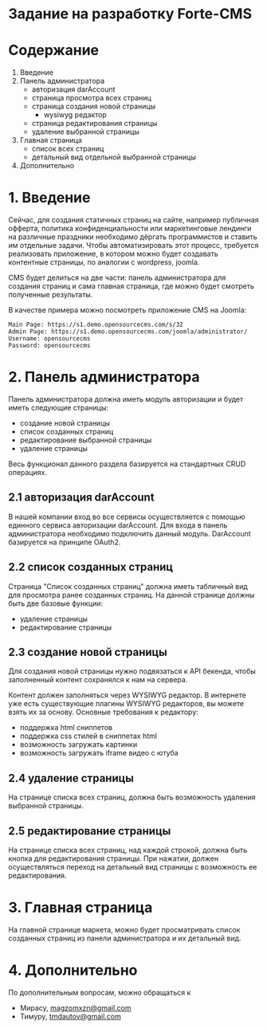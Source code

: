 # Задание на разработку Forte-CMS

# Содержание
1. Введение
2. Панель администратора
   - авторизация darAccount
   - страница просмотра всех страниц
   - страница создания новой страницы
     - wysiwyg редактор
   - страница редактирования страницы
   - удаление выбранной страницы
3. Главная страница
   - список всех страниц
   - детальный вид отдельной выбранной страницы
4. Дополнительно
   
# 1. Введение

Сейчас, для создания статичных страниц на сайте, например публичная офферта, политика конфиденциальности или маркетинговые лендинги на различные праздники необходимо дёргать программистов и ставить им отдельные задачи. Чтобы автоматизировать этот процесс, требуется реализовать приложение, в котором можно будет создавать контентные страницы, по аналогии с wordpress, joomla. 

CMS будет делиться на две части: панель администратора для создания страниц и сама главная страница, где можно будет смотреть полученные результаты.

В качестве примера можно посмотреть приложение CMS на Joomla:
```
Main Page: https://s1.demo.opensourcecms.com/s/32
Admin Page: https://s1.demo.opensourcecms.com/joomla/administrator/
Username: opensourcecms
Password: opensourcecms
```

# 2. Панель администратора 
Панель администратора должна иметь модуль авторизации и будет иметь следующие страницы: 
- создание новой страницы
- список созданных страниц
- редактирование выбранной страницы
- удаление страницы

Весь функционал данного раздела базируется на стандартных CRUD операциях.

## 2.1 авторизация darAccount
В нашей компании вход во все сервисы осуществляется с помощью единного сервиса авторизации darAccount. Для входа в панель администратора необходимо подключить данный модуль. DarAccount базируется на принципе OAuth2. 


## 2.2 cписок созданных страниц
Страница "Список созданных страниц" должна иметь табличный вид для просмотра ранее созданных страниц. На данной странице должны быть две базовые функции:
- удаление страницы
- редактирование страницы


## 2.3 cоздание новой страницы

Для создания новой страницы нужно подвязаться к API бекенда, чтобы заполненный контент сохранялся к нам на сервера. 

Контент должен заполняться через WYSIWYG редактор. В интернете уже есть существующие плагины WYSIWYG редакторов, вы можете взять их за основу. Основные требования к редактору:
- поддержка html сниппетов
- поддержка css стилей в сниппетах html
- возможность загружать картинки
- возможность загружать iframe видео с ютуба


## 2.4 удаление страницы

На странице списка всех страниц, должна быть возможность удаления выбранной страницы.


## 2.5 редактирование страницы

На странице списка всех страниц, над каждой строкой, должна быть кнопка для редактирования страницы. При нажатии, должен осуществляться переход на детальный вид страницы с возможность ее редактирования. 

# 3. Главная страница
На главной странице маркета, можно будет просматривать список созданных страниц из панели администратора и их детальный вид.


# 4. Дополнительно

По дополнительным вопросам, можно обращаться к
- Мирасу, magzomxzn@gmail.com
- Тимуру, tmdautov@gmail.com
